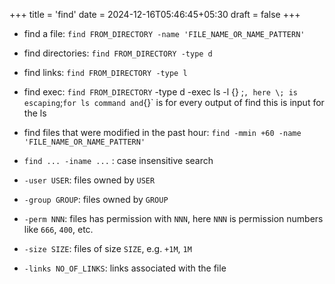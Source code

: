 +++
title = 'find'
date = 2024-12-16T05:46:45+05:30
draft = false
+++

- find a file: `find FROM_DIRECTORY -name 'FILE_NAME_OR_NAME_PATTERN'`
- find directories: `find FROM_DIRECTORY -type d`
- find links: `find FROM_DIRECTORY -type l`
- find exec: `find FROM_DIRECTORY` -type d -exec ls -l {} \;` , here \; is escaping `;` for ls command and `{}` is for every output of find this is input for the ls
- find files that were modified in the past hour: `find -mmin +60 -name 'FILE_NAME_OR_NAME_PATTERN'`

- `find ... -iname ...` : case insensitive search
- `-user USER`: files owned by `USER`
- `-group GROUP`: files owned by `GROUP`
- `-perm NNN`: files has permission with `NNN`, here `NNN` is permission numbers like `666`, `400`, etc.
- `-size SIZE`: files of size `SIZE`, e.g. `+1M`, `1M`
- `-links NO_OF_LINKS`: links associated with the file
